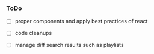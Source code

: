 ### ToDo

- [ ] proper components and apply best practices of react
- [ ] code cleanups 
- [ ] manage diff search results such as playlists


